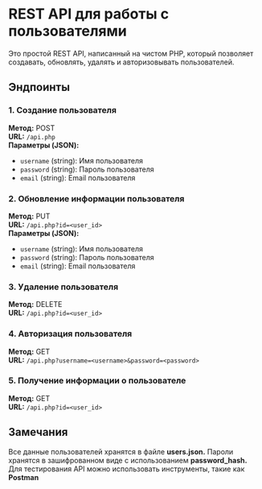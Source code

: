 # REST API для работы с пользователями

Это простой REST API, написанный на чистом PHP, который позволяет создавать, обновлять, удалять и авторизовывать пользователей.

## Эндпоинты

### 1. Создание пользователя
**Метод:** POST  
**URL:** `/api.php`  
**Параметры (JSON):**
- `username` (string): Имя пользователя
- `password` (string): Пароль пользователя
- `email` (string): Email пользователя

### 2. Обновление информации пользователя
**Метод:** PUT  
**URL:** `/api.php?id=<user_id>`  
**Параметры (JSON):**
- `username` (string): Имя пользователя
- `password` (string): Пароль пользователя
- `email` (string): Email пользователя

### 3. Удаление пользователя
**Метод:** DELETE  
**URL:** `/api.php?id=<user_id>`  

### 4. Авторизация пользователя
**Метод:** GET  
**URL:** `/api.php?username=<username>&password=<password>`  

### 5. Получение информации о пользователе
**Метод:** GET  
**URL:** `/api.php?id=<user_id>`  

## Замечания
Все данные пользователей хранятся в файле **users.json.**
Пароли хранятся в зашифрованном виде с использованием **password_hash.**
Для тестирования API можно использовать инструменты, такие как **Postman**



